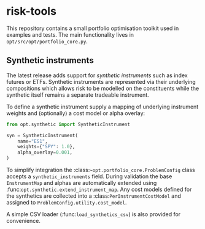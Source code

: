 # risk-tools

This repository contains a small portfolio optimisation toolkit used in
examples and tests.  The main functionality lives in
`opt/src/opt/portfolio_core.py`.

## Synthetic instruments

The latest release adds support for *synthetic instruments* such as index
futures or ETFs.  Synthetic instruments are represented via their underlying
compositions which allows risk to be modelled on the constituents while the
synthetic itself remains a separate tradeable instrument.

To define a synthetic instrument supply a mapping of underlying instrument
weights and (optionally) a cost model or alpha overlay:

```python
from opt.synthetic import SyntheticInstrument

syn = SyntheticInstrument(
    name="ES1",
    weights={"SPY": 1.0},
    alpha_overlay=0.001,
)
```

To simplify integration the :class:`~opt.portfolio_core.ProblemConfig` class
accepts a ``synthetic_instruments`` field.  During validation the base
``InstrumentMap`` and alphas are automatically extended using
:func:`opt.synthetic.extend_instrument_map`.  Any cost models defined for the
synthetics are collected into a :class:`PerInstrumentCostModel` and assigned to
``ProblemConfig.utility.cost_model``.

A simple CSV loader (:func:`load_synthetics_csv`) is also provided for
convenience.
